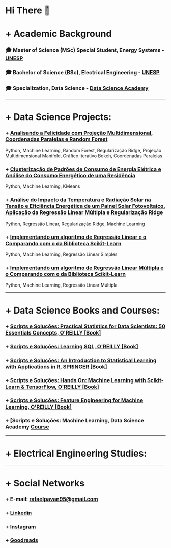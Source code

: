 # Hi There 👋

# + Academic Background 

### 🎓 Master of Science (MSc) Special Student, Energy Systems - [UNESP](https://www.feb.unesp.br)
### 🎓 Bachelor of Science (BSc), Electrical Engineering - [UNESP](https://www.feb.unesp.br)
### 🎓 Specialization, Data Science - [Data Science Academy](https://www.datascienceacademy.com.br/)
_______________________________________

# + Data Science Projects:

### + [Analisando a Felicidade com Projeção Multidimensional, Coordenadas Paralelas e Random Forest](https://github.com/rafaelpavan95/DataScience/blob/master/happiness.ipynb)
Python, Machine Learning, Random Forest, Regularização Ridge, Projeção Multidimensional Manifold, Gráfico Iterativo Bokeh, Coordenadas Paralelas

### + [Clusterização de Padrões de Consumo de Energia Elétrica e Análise do Consumo Energético de uma Residência](https://github.com/rafaelpavan95/DataScience/blob/master/Clusteriza%C3%A7%C3%A3o_Energia.ipynb)
Python, Machine Learning, KMeans

### + [Análise do Impacto da Temperatura e Radiação Solar na Tensão e Eficiência Energética de um Painel Solar Fotovoltaico. Aplicação da Regressão Linear Múltipla e Regularização Ridge](https://github.com/rafaelpavan95/DataScience/blob/master/Photovoltaic.ipynb)
Python, Regressão Linear, Regularização Ridge, Machine Learning

### + [Implementando um algoritmo de Regressão Linear e o Comparando com o da Biblioteca Scikit-Learn](https://github.com/rafaelpavan95/DataScience/blob/master/Linear_Regression.ipynb)
Python, Machine Learning, Regressão Linear Simples

### + [Implementando um algoritmo de Regressão Linear Múltipla e o Comparando com o da Biblioteca Scikit-Learn](https://github.com/rafaelpavan95/DataScience/blob/master/Multiple_Linear_Regression.ipynb)
Python, Machine Learning, Regressão Linear Múltipla

_______________________________________

# + Data Science Books and Courses:

### + [Scripts e Soluções: Practical Statistics for Data Scientists: 50 Essentials Concepts, O'REILLY [Book]]()

### + [Scripts e Soluções: Learning SQL, O'REILLY [Book]]()

### + [Scripts e Soluções: An Introduction to Statistical Learning with Applications in R, SPRINGER [Book]]()

### + [Scripts e Soluções: Hands On: Machine Learning with Scikit-Learn & TensorFlow, O'REILLY [Book]]()

### + [Scripts e Soluções: Feature Engineering for Machine Learning, O'REILLY [Book]]()

### + [Scripts e Soluções: Machine Learning, Data Science Academy [Course]()

_______________________________________

# + Electrical Engineering Studies:

____________________________________________

# + Social Networks

### + E-mail: rafaelpavan95@gmail.com
### + [Linkedin](https://br.linkedin.com/in/engrafaelpavan)
### + [Instagram](https://www.instagram.com/rafaelpavan95/)
### + [Goodreads](https://www.goodreads.com/user/show/58755709-rafael-pavan)

